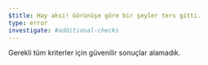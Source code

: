 ```yaml
---
$title: Hay aksi! Görünüşe göre bir şeyler ters gitti.
type: error
investigate: #additional-checks
---
```


Gerekli tüm kriterler için güvenilir sonuçlar alamadık.
